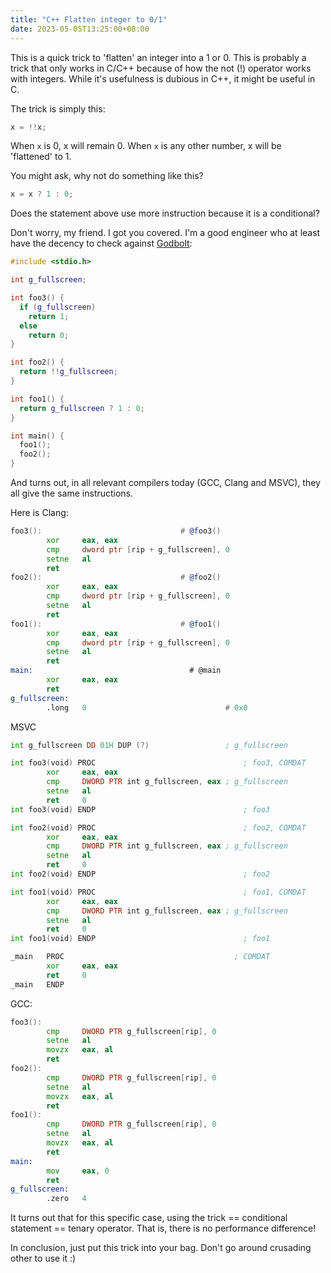 ```yaml
---
title: "C++ Flatten integer to 0/1"
date: 2023-05-05T13:25:00+08:00
---
```


This is a quick trick to 'flatten' an integer into a 1 or 0.
This is probably a trick that only works in C/C++ because of how the not (!) operator works with integers.
While it's usefulness is dubious in C++, it might be useful in C.

<!--more-->

The trick is simply this:

```cpp
x = !!x;
```

When `x` is 0, x will remain 0. 
When `x` is any other number, x will be 'flattened' to 1.

You might ask, why not do something like this?

```cpp
x = x ? 1 : 0;
```

Does the statement above use more instruction because it is a conditional?

Don't worry, my friend.
I got you covered.
I'm a good engineer who at least have the decency to check against [Godbolt]():

```cpp
#include <stdio.h>

int g_fullscreen;

int foo3() {
  if (g_fullscreen)
    return 1;
  else 
    return 0;
}

int foo2() {
  return !!g_fullscreen;
}

int foo1() {
  return g_fullscreen ? 1 : 0;
}

int main() {
  foo1();
  foo2();
}
```

And turns out, in all relevant compilers today (GCC, Clang and MSVC), they all give the same instructions.

Here is Clang:
```asm
foo3():                               # @foo3()
        xor     eax, eax
        cmp     dword ptr [rip + g_fullscreen], 0
        setne   al
        ret
foo2():                               # @foo2()
        xor     eax, eax
        cmp     dword ptr [rip + g_fullscreen], 0
        setne   al
        ret
foo1():                               # @foo1()
        xor     eax, eax
        cmp     dword ptr [rip + g_fullscreen], 0
        setne   al
        ret
main:                                   # @main
        xor     eax, eax
        ret
g_fullscreen:
        .long   0                               # 0x0

```

MSVC
```asm
int g_fullscreen DD 01H DUP (?)                 ; g_fullscreen

int foo3(void) PROC                                 ; foo3, COMDAT
        xor     eax, eax
        cmp     DWORD PTR int g_fullscreen, eax ; g_fullscreen
        setne   al
        ret     0
int foo3(void) ENDP                                 ; foo3

int foo2(void) PROC                                 ; foo2, COMDAT
        xor     eax, eax
        cmp     DWORD PTR int g_fullscreen, eax ; g_fullscreen
        setne   al
        ret     0
int foo2(void) ENDP                                 ; foo2

int foo1(void) PROC                                 ; foo1, COMDAT
        xor     eax, eax
        cmp     DWORD PTR int g_fullscreen, eax ; g_fullscreen
        setne   al
        ret     0
int foo1(void) ENDP                                 ; foo1

_main   PROC                                      ; COMDAT
        xor     eax, eax
        ret     0
_main   ENDP
```

GCC:
```asm
foo3():
        cmp     DWORD PTR g_fullscreen[rip], 0
        setne   al
        movzx   eax, al
        ret
foo2():
        cmp     DWORD PTR g_fullscreen[rip], 0
        setne   al
        movzx   eax, al
        ret
foo1():
        cmp     DWORD PTR g_fullscreen[rip], 0
        setne   al
        movzx   eax, al
        ret
main:
        mov     eax, 0
        ret
g_fullscreen:
        .zero   4
```

It turns out that for this specific case, using the trick == conditional statement == tenary operator. 
That is, there is no performance difference!

In conclusion, just put this trick into your bag. 
Don't go around crusading other to use it :) 

